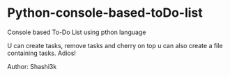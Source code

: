 # Python-console-based-toDo-list
Console based To-Do List using pthon language

U can create tasks, remove tasks and cherry on top u can also create a file containing tasks. Adios!

Author: Shashi3k
